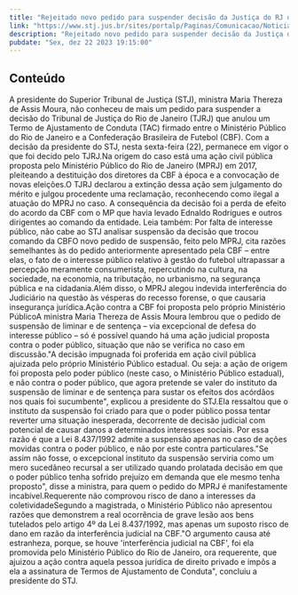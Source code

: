 ```yaml
---
title: "Rejeitado novo pedido para suspender decisão da Justiça do RJ que trocou comando da CBF"
link: "https://www.stj.jus.br/sites/portalp/Paginas/Comunicacao/Noticias/2023/22122023-Rejeitado-novo-pedido-para-suspender-decisao-da-Justica-do-RJ-que-trocou-comando-da-CBF.aspx"
description: "Rejeitado novo pedido para suspender decisão da Justiça do RJ que trocou comando da CBF"
pubdate: "Sex, dez 22 2023 19:15:00"
---
```


## Conteúdo

A presidente do Superior Tribunal de Justiça (STJ), ministra Maria Thereza de Assis Moura, não conheceu de mais um pedido para suspender a decisão do Tribunal de Justiça do Rio de Janeiro (TJRJ) que anulou um Termo de Ajustamento de Conduta (TAC) firmado entre o Ministério Público do Rio de Janeiro e a Confederação Brasileira de Futebol (CBF). Com a decisão da presidente do STJ, nesta sexta-feira (22), permanece em vigor o que foi decido pelo TJRJ.Na origem do caso está uma ação civil pública proposta pelo Ministério Público do Rio de Janeiro (MPRJ) em 2017, pleiteando a destituição dos diretores da CBF à época e a convocação de novas eleições.O TJRJ declarou a extinção dessa ação sem julgamento do mérito e julgou procedente uma reclamação, reconhecendo como ilegal a atuação do MPRJ no caso. A consequência da decisão foi a perda de efeito do acordo da CBF com o MP que havia levado Ednaldo Rodrigues e outros dirigentes ao comando da entidade. Leia também: Por falta de interesse público, não cabe ao STJ analisar suspensão da decisão que trocou comando da CBFO novo pedido de suspensão, feito pelo MPRJ, cita razões semelhantes às do pedido anteriormente apresentado pela CBF – entre elas, o fato de o interesse público relativo à gestão do futebol ultrapassar a percepção meramente consumerista, repercutindo na cultura, na sociedade, na economia, na tributação, no urbanismo, na segurança pública e na cidadania.Além disso, o MPRJ alegou indevida interferência do Judiciário na questão às vésperas do recesso forense, o que causaria insegurança jurídica.Ação contra a CBF foi proposta pelo próprio Ministério PúblicoA ministra Maria Thereza de Assis Moura lembrou que o pedido de suspensão de liminar e de sentença – via excepcional de defesa do interesse público – só é possível quando há uma ação judicial proposta contra o poder público, situação que não se verifica no caso em discussão."A decisão impugnada foi proferida em ação civil pública ajuizada pelo próprio Ministério Público estadual. Ou seja: a ação de origem foi proposta pelo poder público (neste caso, o Ministério Público estadual), e não contra o poder público, que agora pretende se valer do instituto da suspensão de liminar e de sentença para sustar os efeitos dos acórdãos nos quais foi sucumbente", explicou a presidente do STJ.Ela ressaltou que o instituto da suspensão foi criado para que o poder público possa tentar reverter uma situação inesperada, decorrente de decisão judicial com potencial de causar danos a determinados interesses sociais. Por essa razão é que a Lei 8.437/1992 admite a suspensão apenas no caso de ações movidas contra o poder público, e não por este contra particulares."Se assim não fosse, o excepcional instituto da suspensão serviria como um mero sucedâneo recursal a ser utilizado quando prolatada decisão em que o poder público tenha sofrido prejuízo em demanda que ele mesmo tenha proposto", disse a ministra, para quem o pedido do MPRJ é manifestamente incabível.Requerente não comprovou risco de dano a interesses da coletividadeSegundo a magistrada, o Ministério Público não apresentou razões que demonstrem a real ocorrência de grave lesão aos bens tutelados pelo artigo 4º da Lei 8.437/1992, mas apenas um suposto risco de dano em razão da interferência judicial na CBF."O argumento causa até estranheza, porque, se houve 'interferência judicial na CBF', foi ela promovida pelo Ministério Público do Rio de Janeiro, ora requerente, que ajuizou a ação contra aquela pessoa jurídica de direito privado e impôs a ela a assinatura de Termos de Ajustamento de Conduta", concluiu a presidente do STJ.
